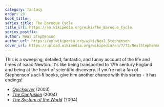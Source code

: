 ```yaml
---
category: fantasy
order: 20
book_title:
series_title: The Baroque Cycle
title_url: https://en.wikipedia.org/wiki/The_Baroque_Cycle
series_postfix:
author: Neal Stephenson
author_url: https://en.wikipedia.org/wiki/Neal_Stephenson
cover_url: https://upload.wikimedia.org/wikipedia/en/7/73/NealStephenson_Quicksilver.jpg
---
```

This is a sweeping, detailed, fantastic, and funny account of the life and times of Isaac Newton. It's like being transported to 17th century England and being at the heart of scientific discovery. If you're not a fan of Stephenson's sci-fi books, give him another chance with this series - it has endings!
  - [*Quicksilver*](https://en.wikipedia.org/wiki/Quicksilver_(novel)) (2003)
  - [*The Confusion*](https://en.wikipedia.org/wiki/The_Confusion) (2004)
  - [*The System of the World*](https://en.wikipedia.org/wiki/The_System_of_the_World_(novel)) (2004)
